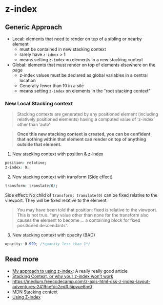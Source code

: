 # z-index

## Generic Approach
- Local: elements that need to render on top of a sibling or nearby element
    - must be contained in new stacking context
    - rarely have `z-idnex` > 1
    - means setting `z-index` on elements in a new stacking context
- Global: elements that must render on top of elements elsewhere on the page
    - z-index values must be declared as global variables in a central location
    - Generally fewer than 10 in a site
    - means setting `z-index` on elements in the "root stacking context"

### New Local Stacking context

> Stacking contexts are generated by any positioned element (including relatively positioned elements) having a computed value of ‘z-index’ other than ‘auto’

> **Once this new stacking context is created, you can be confident that nothing within that element can render on top of anything outside that element.**

1. New stacking context with position & z-index
```css
position: relative;
z-index: 0;
```

2. New stacking context with transform (Side effect)
```css
transform: translate(0);
```

Side effect: No child of `transform: translate(0)` can be fixed relative to the viewport. They will be fixed relative to the element.
> You may have been told that position: fixed is relative to the viewport. This is not true.
> “any value other than none for the transform also causes the element to become … a containing block for fixed positioned descendants”.

3. New stacking context with opacity (BAD)
```css
opacity: 0.999; /*opacity less than 1*/
```

## Read more
- [My approach to using z-index](https://medium.com/hackernoon/my-approach-to-using-z-index-eca67feb079c): A really really good article
- [Stacking Context, or why your z-index won't work](https://developer.mozilla.org/en-US/docs/Web/CSS/CSS_Positioning/Understanding_z_index/The_stacking_context)
- https://medium.freecodecamp.com/z-axis-html-css-z-index-layout-adventures-2419cefdc2ed#.5ipyue6m0
- [MDN Stacking context](https://developer.mozilla.org/en-US/docs/Web/CSS/CSS_Positioning/Understanding_z_index/The_stacking_context)
- [Using Z-index](https://developer.mozilla.org/en-US/docs/Web/CSS/CSS_Positioning/Understanding_z_index/Adding_z-index)